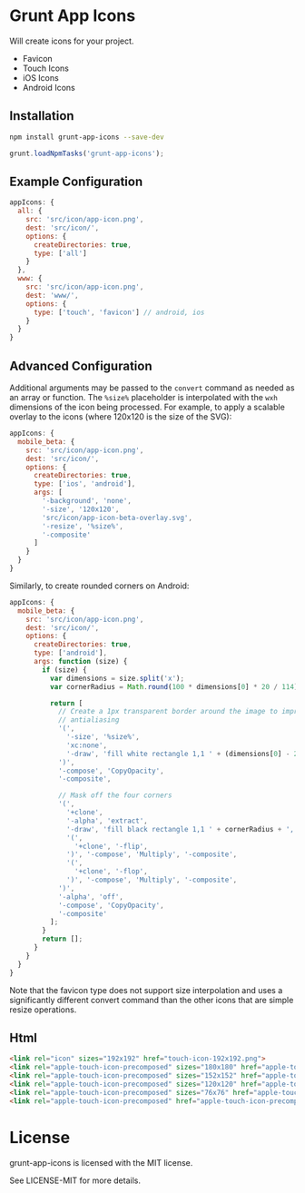 Grunt App Icons
===============

Will create icons for your project.

- Favicon
- Touch Icons
- iOS Icons
- Android Icons


Installation
------------

```sh
npm install grunt-app-icons --save-dev
```

```js
grunt.loadNpmTasks('grunt-app-icons');
```



Example Configuration
---------------------

```js
appIcons: {
  all: {
    src: 'src/icon/app-icon.png',
    dest: 'src/icon/',
    options: {
      createDirectories: true,
      type: ['all']
    }
  },
  www: {
    src: 'src/icon/app-icon.png',
    dest: 'www/',
    options: {
      type: ['touch', 'favicon'] // android, ios
    }
  }
}
```


Advanced Configuration
----------------------

Additional arguments may be passed to the `convert` command as needed as an array or function. The `%size%` placeholder is interpolated with the `wxh` dimensions of the icon being processed. For example, to apply a scalable overlay to the icons (where 120x120 is the size of the SVG):

```js
appIcons: {
  mobile_beta: {
    src: 'src/icon/app-icon.png',
    dest: 'src/icon/',
    options: {
      createDirectories: true,
      type: ['ios', 'android'],
      args: [
        '-background', 'none',
        '-size', '120x120',
        'src/icon/app-icon-beta-overlay.svg',
        '-resize', '%size%',
        '-composite'
      ]
    }
  }
}
```

Similarly, to create rounded corners on Android:

```js
appIcons: {
  mobile_beta: {
    src: 'src/icon/app-icon.png',
    dest: 'src/icon/',
    options: {
      createDirectories: true,
      type: ['android'],
      args: function (size) {
        if (size) {
          var dimensions = size.split('x');
          var cornerRadius = Math.round(100 * dimensions[0] * 20 / 114) / 100;

          return [
            // Create a 1px transparent border around the image to improve
            // antialiasing
            '(',
              '-size', '%size%',
              'xc:none',
              '-draw', 'fill white rectangle 1,1 ' + (dimensions[0] - 2) + ',' + (dimensions[1] - 2),
            ')',
            '-compose', 'CopyOpacity',
            '-composite',

            // Mask off the four corners
            '(',
              '+clone',
              '-alpha', 'extract',
              '-draw', 'fill black rectangle 1,1 ' + cornerRadius + ',' + cornerRadius + ' fill white circle ' + cornerRadius + ',' + cornerRadius + ' ' + cornerRadius + ',1',
              '(',
                '+clone', '-flip',
              ')', '-compose', 'Multiply', '-composite',
              '(',
                '+clone', '-flop',
              ')', '-compose', 'Multiply', '-composite',
            ')',
            '-alpha', 'off',
            '-compose', 'CopyOpacity',
            '-composite'
          ];
        }
        return [];
      }
    }
  }
}
```

Note that the favicon type does not support size interpolation and uses a significantly different convert command than the other icons that are simple resize operations.

Html
----

```html
<link rel="icon" sizes="192x192" href="touch-icon-192x192.png">
<link rel="apple-touch-icon-precomposed" sizes="180x180" href="apple-touch-icon-180x180-precomposed.png">
<link rel="apple-touch-icon-precomposed" sizes="152x152" href="apple-touch-icon-152x152-precomposed.png">
<link rel="apple-touch-icon-precomposed" sizes="120x120" href="apple-touch-icon-120x120-precomposed.png">
<link rel="apple-touch-icon-precomposed" sizes="76x76" href="apple-touch-icon-76x76-precomposed.png">
<link rel="apple-touch-icon-precomposed" href="apple-touch-icon-precomposed.png">
```

License
=======

grunt-app-icons is licensed with the MIT license.

See LICENSE-MIT for more details.